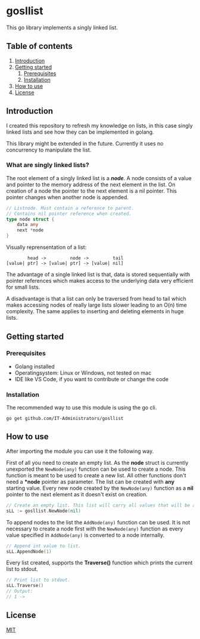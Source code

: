 # gosllist

This go library implements a singly linked list.

## Table of contents

1. [Introduction](#introduction)
1. [Getting started](#getting-started)
    1. [Prerequisites](#prerequisites)
    1. [Installation](#installation)
1. [How to use](#how-to-use)
1. [License](/LICENSE)

## Introduction

I created this repository to refresh my knowledge on lists, in this case singly linked lists and see how they can be implemented in golang.

This library might be extended in the future. Currently it uses no concurrency to manipulate the list.

### What are singly linked lists? 

The root element of a singly linked list is a ***node***. A node consists of a value and pointer to the memory address of the next element in the list. On creation of a node the pointer to the next element is a nil pointer. This pointer changes when another node is appended. 

```Go
// Listnode. Must contain a reference to parent.
// Contains nil pointer reference when created.
type node struct {
	data any
	next *node
}
```

Visually reprensentation of a list:

            head ->         node ->         tail
    [value| ptr] -> [value| ptr] -> [value| nil]

The advantage of a single linked list is that, data is stored sequentially with pointer references which makes access to the underlying data very efficient for small lists.

A disadvantage is that a list can only be traversed from head to tail which makes accessing nodes of really large lists slower leading to an O(n) time complexity. The same applies to inserting and deleting elements in huge lists.

## Getting started

### Prerequisites

- Golang installed
- Operatingsystem: Linux or Windows, not tested on mac
- IDE like VS Code, if you want to contribute or change the code

### Installation

The recommended way to use this module is using the go cli.

    go get github.com/IT-Administrators/gosllist

## How to use

After importing the module you can use it the following way.

First of all you need to create an empty list. As the **node** struct is currently unexported
the ```NewNode(any)``` function can be used to create a node. This function is meant to be used to create a new list. All other functions don't need a __*node__ pointer as parameter. The list can be created with **any** starting value. Every new node created by the ```NewNode(any)``` function as a **nil** pointer to the next element as it doesn't exist on creation.

```Go
// Create an empty list. This list will carry all values that will be appended.
sLL := gosllist.NewNode(nil)
```

To append nodes to the list the ```AddNode(any)``` function can be used. It is not necessary to create a node first with the ```NewNode(any)``` function as every value specified in ```AddNode(any)``` is converted to a node internally.

```Go
// Append int value to list.
sLL.AppendNode(1)
```

Every list created, supports the **Traverse()** function which prints the current list to stdout. 

```Go
// Print list to stdout.
sLL.Traverse()
// Output:
// 1 ->
```

## License

[MIT](./LICENSE)